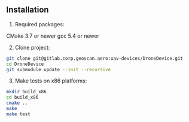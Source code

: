 Installation
------------

1. Required packages:

CMake 3.7 or newer
gcc 5.4 or newer

2. Clone project:

```sh
git clone git@gitlab.corp.geoscan.aero:uav-devices/DroneDevice.git
cd DroneDevice
git submodule update --init --recursive
```

3. Make tests on x86 platforms:

```sh
mkdir build_x86
cd build_x86
cmake ..
make
make test
```
